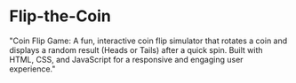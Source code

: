 # Flip-the-Coin
"Coin Flip Game: A fun, interactive coin flip simulator that rotates a coin and displays a random result (Heads or Tails) after a quick spin. Built with HTML, CSS, and JavaScript for a responsive and engaging user experience."
